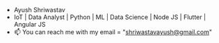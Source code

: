 - Ayush Shriwastav
- IoT | Data Analyst | Python | ML | Data Science | Node JS | Flutter | Angular JS
- 📫 You can reach me with my email = "shriwastavayush@gmail.com"

<!---
ayushshriwastav/ayushshriwastav is a ✨ special ✨ repository because its `README.md` (this file) appears on your GitHub profile.
You can click the Preview link to take a look at your changes.
--->
